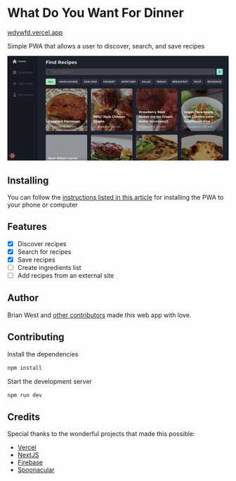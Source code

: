 # What Do You Want For Dinner

[wdywfd.vercel.app](https://wdywfd.vercel.app/)

Simple PWA that allows a user to discover, search, and save recipes

![app screenshot](https://github.com/WestBrian/wdywfd/blob/main/screen_shot.png?raw=true)

## Installing

You can follow the [instructions listed in this article](https://mobilesyrup.com/2020/05/24/how-install-progressive-web-app-pwa-android-ios-pc-mac/) for installing the PWA to your phone or computer

## Features

- [x] Discover recipes
- [x] Search for recipes
- [x] Save recipes
- [ ] Create ingredients list
- [ ] Add recipes from an external site

## Author

Brian West and [other contributors](https://github.com/WestBrian/wdywfd/graphs/contributors) made this web app with love.

## Contributing

Install the dependencies

```sh
npm install
```

Start the development server

```sh
npm run dev
```

## Credits

Special thanks to the wonderful projects that made this possible:

- [Vercel](https://vercel.com/)
- [NextJS](https://nextjs.org/)
- [Firebase](https://firebase.google.com/)
- [Spoonacular](https://spoonacular.com/)
